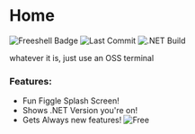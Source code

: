 # Home

![Freeshell Badge](https://img.shields.io/badge/Freeshell-Contribute%20Now!-blue) ![Last Commit](https://img.shields.io/github/last-commit/iDevYT/freeshell?style=flat) ![.NET Build](https://img.shields.io/github/workflow/status/iDevYT/freeshell/.NET?label=.NET%20Build&logo=.net&logoColor=blue)

whatever it is, just use an OSS terminal
### Features:
- Fun Figgle Splash Screen!
- Shows .NET Version you're on!
- Gets Always new features!
![Free](https://user-images.githubusercontent.com/102538497/179985032-ceff1a3d-ed1c-4f47-b64f-d33fbf719349.png)
